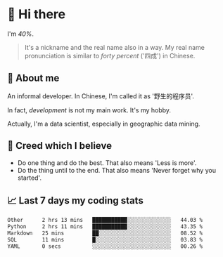 # 👋 Hi there

I'm *40%*.

> It's a nickname and the real name also in a way.
> My real name pronunciation is similar to *forty percent* ('四成') in Chinese.

## :speech_balloon: About me

An informal developer. In Chinese, I'm called it as '野生的程序员'.

In fact, _development_ is not my main work. It's my hobby.

Actually, I'm a data scientist, especially in geographic data mining.

## :see_no_evil: Creed which I believe

- Do one thing and do the best. That also means 'Less is more'.
- Do the thing until to the end. That also means 'Never forget why you started'.

## :chart_with_upwards_trend: Last 7 days my coding stats

<!--START_SECTION:waka-->

```txt
Other      2 hrs 13 mins   ███████████░░░░░░░░░░░░░░   44.03 %
Python     2 hrs 11 mins   ███████████░░░░░░░░░░░░░░   43.35 %
Markdown   25 mins         ██░░░░░░░░░░░░░░░░░░░░░░░   08.52 %
SQL        11 mins         █░░░░░░░░░░░░░░░░░░░░░░░░   03.83 %
YAML       0 secs          ░░░░░░░░░░░░░░░░░░░░░░░░░   00.26 %
```

<!--END_SECTION:waka-->
